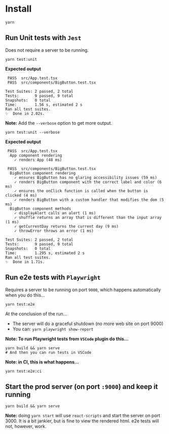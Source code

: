 # Install
```
yarn 
```

## Run Unit tests with `Jest`
Does not require a server to be running.
```
yarn test:unit
```

**Expected output**
```
 PASS  src/App.test.tsx
 PASS  src/components/BigButton.test.tsx

Test Suites: 2 passed, 2 total
Tests:       9 passed, 9 total
Snapshots:   0 total
Time:        1.56 s, estimated 2 s
Ran all test suites.
✨  Done in 2.02s.
```

**Note:** Add the `--verbose` option to get more output.
```
yarn test:unit --verbose
```

**Expected output**
```
 PASS  src/App.test.tsx
  App component rendering
    ✓ renders App (48 ms)

 PASS  src/components/BigButton.test.tsx
  BigButton component rendering
    ✓ ensures BigButton has no glaring accessibility issues (59 ms)
    ✓ renders BigButton component with the correct label and color (6 ms)
    ✓ ensures the onClick function is called when the button is clicked (4 ms)
    ✓ renders BigButton with a custom handler that modifies the dom (5 ms)
  BigButton component methods
    ✓ displayAlert calls an alert (1 ms)
    ✓ shuffle returns an array that is different than the input array (1 ms)
    ✓ getCurrentDay returns the current day (9 ms)
    ✓ throwError throws an error (1 ms)

Test Suites: 2 passed, 2 total
Tests:       9 passed, 9 total
Snapshots:   0 total
Time:        1.295 s, estimated 2 s
Ran all test suites.
✨  Done in 1.71s.
```


## Run e2e tests with `Playwright`
Requires a server to be running on port `9000`, which happens automatically when you do this...
```
yarn test:e2e
```
At the conclusion of the run...
- The server will do a graceful shutdown (no more web site on port 9000)
- You can: `yarn playwright show-report`

**Note: To run Playwright tests from `VSCode` plugin do this...**
```
yarn build && yarn serve
# And then you can run tests in VSCode
```

**Note: in CI, this is what happens...**
```
yarn test:e2e:ci
```

## Start the prod server (on port `:9000`) and keep it running
```
yarn build && yarn serve
```

**Note:** doing `yarn start` will use `react-scripts` and start the server on port 3000. It is a bit jankier, but is fine to view the rendered html. e2e tests will not, however, work.